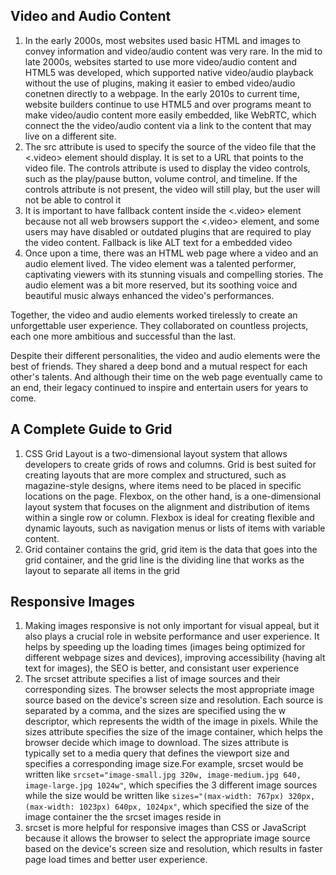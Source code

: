 ## Video and Audio Content

1. In the early 2000s, most websites used basic HTML and images to convey information and video/audio content was very rare. In the mid to late 2000s, websites started to use more video/audio content and HTML5 was developed, which supported native video/audio playback without the use of plugins, making it easier to embed video/audio conetnen directly to a webpage. In the early 2010s to current time, website builders continue to use HTML5 and over programs meant to make video/audio content more easily embedded, like WebRTC, which connect the the video/audio content via a link to the content that may live on a different site.
2. The src attribute is used to specify the source of the video file that the <.video> element should display. It is set to a URL that points to the video file. The controls attribute is used to display the video controls, such as the play/pause button, volume control, and timeline. If the controls attribute is not present, the video will still play, but the user will not be able to control it
3. It is important to have fallback content inside the <.video> element because not all web browsers support the <.video> element, and some users may have disabled or outdated plugins that are required to play the video content. Fallback is like ALT text for a embedded video
4. Once upon a time, there was an HTML web page where a video and an audio element lived. The video element was a talented performer, captivating viewers with its stunning visuals and compelling stories. The audio element was a bit more reserved, but its soothing voice and beautiful music always enhanced the video's performances.

Together, the video and audio elements worked tirelessly to create an unforgettable user experience. They collaborated on countless projects, each one more ambitious and successful than the last.

Despite their different personalities, the video and audio elements were the best of friends. They shared a deep bond and a mutual respect for each other's talents. And although their time on the web page eventually came to an end, their legacy continued to inspire and entertain users for years to come.

## A Complete Guide to Grid

1. CSS Grid Layout is a two-dimensional layout system that allows developers to create grids of rows and columns. Grid is best suited for creating layouts that are more complex and structured, such as magazine-style designs, where items need to be placed in specific locations on the page. Flexbox, on the other hand, is a one-dimensional layout system that focuses on the alignment and distribution of items within a single row or column. Flexbox is ideal for creating flexible and dynamic layouts, such as navigation menus or lists of items with variable content.
2. Grid container contains the grid, grid item is the data that goes into the grid container, and the grid line is the dividing line that works as the layout to separate all items in the grid

## Responsive Images

1. Making images responsive is not only important for visual appeal, but it also plays a crucial role in website performance and user experience. It helps by speeding up the loading times (images being optimized for different webpage sizes and devices), improving accessibility (having alt text for images), the SEO is better, and consistant user experience
2. The srcset attribute specifies a list of image sources and their corresponding sizes. The browser selects the most appropriate image source based on the device's screen size and resolution. Each source is separated by a comma, and the sizes are specified using the w descriptor, which represents the width of the image in pixels. While the sizes attribute specifies the size of the image container, which helps the browser decide which image to download. The sizes attribute is typically set to a media query that defines the viewport size and specifies a corresponding image size.For example, srcset would be written like ``` srcset="image-small.jpg 320w, image-medium.jpg 640, image-large.jpg 1024w" ```, which specifies the 3 different image sources while the size would be written like ``` sizes="(max-width: 767px) 320px,(max-width: 1023px) 640px, 1024px" ```, which specified the size of the image container the the srcset images reside in
3. srcset is more helpful for responsive images than CSS or JavaScript because it allows the browser to select the appropriate image source based on the device's screen size and resolution, which results in faster page load times and better user experience.